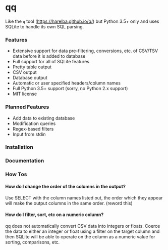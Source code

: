 # qq
Like the `q` tool (https://harelba.github.io/q/) but Python 3.5+ only and uses SQLite to handle its own SQL parsing.

### Features
* Extensive support for data pre-filtering, conversions, etc. of CSV/TSV data before it is added to database
* Full support for all of SQLite features
* Pretty table output
* CSV output
* Database output
* Automatic or user specified headers/column names
* Full Python 3.5+ support (sorry, no Python 2.x support)
* MIT license

### Planned Features
* Add data to existing database
* Modification queries
* Regex-based filters
* Input from stdin

### Installation


### Documentation


### How Tos

#### How do I change the order of the columns in the output?
Use SELECT with the column names listed out, the order which they appear will make the output columns in the same order. 
(reword this)

#### How do I filter, sort, etc on a numeric column?
qq does not automatically convert CSV data into integers or floats. 
Coerce the data to either an integer or float using a filter on the target column and then SQLite will be able to 
operate on the column as a numeric value for sorting, comparisons, etc.

#### 

